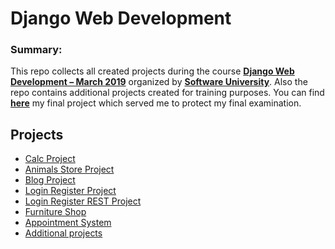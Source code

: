 # Django Web Development

### Summary:
This repo collects all created projects during the course <a href="https://softuni.bg/trainings/2150/django-web-development-march-2019">**Django Web Development – March 2019**</a> organized by <a href="https://www.udemy.com/">**Software University**</a>. Also the repo contains additional projects created for training purposes. You can find <a href="https://github.com/YovchoGandjurov/Django-REST-Auction">**here**</a> my final project which served me to protect my final examination.

## Projects
 - <a href="https://github.com/YovchoGandjurov/Django-Web-Development/tree/master/01.Calc_Project">Calc Project</a>
 - <a href="https://github.com/YovchoGandjurov/Django-Web-Development/tree/master/02.Animals_Store_Project">Animals Store Project</a>
 - <a href="https://github.com/YovchoGandjurov/Django-Web-Development/tree/master/03.Blog_Project">Blog Project</a>
 - <a href="https://github.com/YovchoGandjurov/Django-Web-Development/tree/master/04.Login_Register_Project">Login Register Project</a>
 - <a href="https://github.com/YovchoGandjurov/Django-Web-Development/tree/master/05.Login_Register_REST_Project">Login Register REST Project</a>
 - <a href="https://github.com/YovchoGandjurov/Django-Web-Development/tree/master/06.Furniture_Shop">Furniture Shop</a>
 - <a href="https://github.com/YovchoGandjurov/Django-Web-Development/tree/master/07.Appointment_System">Appointment System</a>
 - <a href="https://github.com/YovchoGandjurov/Django-Web-Development/tree/master/Additional%20Projects">Additional projects</a>
